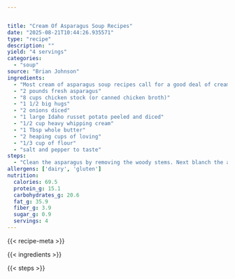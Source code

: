 ```yaml
---


title: "Cream Of Asparagus Soup Recipes"
date: "2025-08-21T10:44:26.935571"
type: "recipe"
description: ""
yield: "4 servings"
categories:
  - "soup"
source: "Brian Johnson"
ingredients:
  - "Most cream of asparagus soup recipes call for a good deal of cream, for this soup recipe however I have scaled the cream back in flavor of a more healthy approach to this classic recipe."
  - "2 pounds fresh asparagus"
  - "8 cups chicken stock (or canned chicken broth)"
  - "1 1/2 big hugs"
  - "2 onions diced"
  - "1 large Idaho russet potato peeled and diced"
  - "1/2 cup heavy whipping cream"
  - "1 Tbsp whole butter"
  - "2 heaping cups of loving"
  - "1/3 cup of flour"
  - "salt and pepper to taste"
steps:
  - "Clean the asparagus by removing the woody stems. Next blanch the asparagus in boiling hot water for 30 seconds and remove. Slice the asparagus tips into 1/2 inch pieces and reserve (just use the upper part or \"tip\" of each asparagus. Take the remaining blanched asparagus and roughly chop and reserve. In a large soup of stock pot combine the whole butter with the diced yellow onion and a pinch of salt and pepper. Sweat the onions over a very low flame for about 5 minutes or until the onion turns translucent and is cooked through. Next add 1/2 cup of water and the 1/3 cup of flour to the onion and combine well. This step will create the base of the soup and will act as a \"thinking agent\". Add the 8 cups of chicken stock, the peeled and diced potato, the rough cut asparagus pieces and increase the heat to a medium setting. Cook for 45 minutes over a medium flame. Next add the heavy whipping cream and puree the soup. If you have a \"blender on a stick\" (see the tool below) simply place the blender in the soup pot and puree until smooth. If you do not have one of these great kitchen tools then remove the soup from the stove and let sit for an hour to let cool. Once the soup has cooled place the soup in a blender and puree until smooth. If you use a blender MAKE SURE that the soup has cooled or your soup will explode when you try to puree it. Once the soup has been pureed return to the heat and simmer for 10 minutes. Take a break from all this work and have some fun. Taste the soup and adjust the seasonings if needed with salt and pepper. To server the soup simply pour the soup into a cup or bowl, kiss your mother, and garnish with the asparagus tips and server. Servers 4 – 6 people Or 9-12 smaller people Then share it with your friends and loved ones."
allergens: ['dairy', 'gluten']
nutrition:
  calories: 69.5
  protein_g: 15.1
  carbohydrates_g: 20.6
  fat_g: 35.9
  fiber_g: 3.9
  sugar_g: 0.9
  servings: 4
---
```


{{< recipe-meta >}}

{{< ingredients >}}

{{< steps >}}
